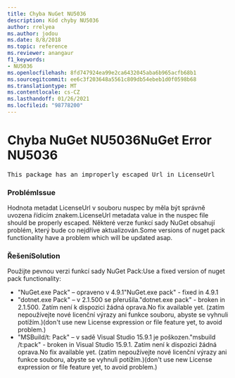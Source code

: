 ```yaml
---
title: Chyba NuGet NU5036
description: Kód chyby NU5036
author: rrelyea
ms.author: jodou
ms.date: 8/8/2018
ms.topic: reference
ms.reviewer: anangaur
f1_keywords:
- NU5036
ms.openlocfilehash: 8fd747924ea99e2ca6432045aba6b965acfb68b1
ms.sourcegitcommit: ee6c3f203648a5561c809db54ebeb1d0f0598b68
ms.translationtype: MT
ms.contentlocale: cs-CZ
ms.lasthandoff: 01/26/2021
ms.locfileid: "98778200"
---
```

# <a name="nuget-error-nu5036"></a><span data-ttu-id="fa32d-103">Chyba NuGet NU5036</span><span class="sxs-lookup"><span data-stu-id="fa32d-103">NuGet Error NU5036</span></span>
<pre>This package has an improperly escaped Url in LicenseUrl</pre>

### <a name="issue"></a><span data-ttu-id="fa32d-104">Problém</span><span class="sxs-lookup"><span data-stu-id="fa32d-104">Issue</span></span>

<span data-ttu-id="fa32d-105">Hodnota metadat LicenseUrl v souboru nuspec by měla být správně uvozena řídicím znakem.</span><span class="sxs-lookup"><span data-stu-id="fa32d-105">LicenseUrl metadata value in the nuspec file should be properly escaped.</span></span>
<span data-ttu-id="fa32d-106">Některé verze funkcí sady NuGet obsahují problém, který bude co nejdříve aktualizován.</span><span class="sxs-lookup"><span data-stu-id="fa32d-106">Some versions of nuget pack functionality have a problem which will be updated asap.</span></span>

### <a name="solution"></a><span data-ttu-id="fa32d-107">Řešení</span><span class="sxs-lookup"><span data-stu-id="fa32d-107">Solution</span></span>

<span data-ttu-id="fa32d-108">Použijte pevnou verzi funkcí sady NuGet Pack:</span><span class="sxs-lookup"><span data-stu-id="fa32d-108">Use a fixed version of nuget pack functionality:</span></span>
* <span data-ttu-id="fa32d-109">"NuGet.exe Pack" – opraveno v 4.9.1</span><span class="sxs-lookup"><span data-stu-id="fa32d-109">"NuGet.exe pack" - fixed in 4.9.1</span></span>
* <span data-ttu-id="fa32d-110">"dotnet.exe Pack" – v 2.1.500 se přerušila.</span><span class="sxs-lookup"><span data-stu-id="fa32d-110">"dotnet.exe pack" - broken in 2.1.500.</span></span> <span data-ttu-id="fa32d-111">Zatím není k dispozici žádná oprava.</span><span class="sxs-lookup"><span data-stu-id="fa32d-111">No fix available yet.</span></span> <span data-ttu-id="fa32d-112">(zatím nepoužívejte nové licenční výrazy ani funkce souboru, abyste se vyhnuli potížím.)</span><span class="sxs-lookup"><span data-stu-id="fa32d-112">(don't use new License expression or file feature yet, to avoid problem.)</span></span>
* <span data-ttu-id="fa32d-113">"MSBuild/t: Pack" – v sadě Visual Studio 15.9.1 je poškozen.</span><span class="sxs-lookup"><span data-stu-id="fa32d-113">"msbuild /t:pack" - broken in Visual Studio 15.9.1.</span></span> <span data-ttu-id="fa32d-114">Zatím není k dispozici žádná oprava.</span><span class="sxs-lookup"><span data-stu-id="fa32d-114">No fix available yet.</span></span> <span data-ttu-id="fa32d-115">(zatím nepoužívejte nové licenční výrazy ani funkce souboru, abyste se vyhnuli potížím.)</span><span class="sxs-lookup"><span data-stu-id="fa32d-115">(don't use new License expression or file feature yet, to avoid problem.)</span></span>

